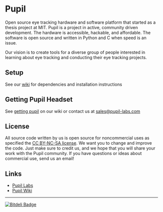 # Pupil
Open source eye tracking hardware and software platform that started as a thesis project at MIT. Pupil is a project in active, community driven development. The hardware is accessible, hackable, and affordable. The software is open source and written in Python and C when speed is an issue.

Our vision is to create tools for a diverse group of people interested in learning about eye tracking and conducting their eye tracking projects.

## Setup
See our [wiki](https://code.google.com/p/pupil/wiki/Installation "wiki") for dependencies and installation instructions

## Getting Pupil Headset
See [getting pupil](https://code.google.com/p/pupil/wiki/Getting_Pupil "getting pupil") on our wiki or contact us at <sales@pupil-labs.com>

## License
All source code written by us is open source for noncommercial uses as specified the [CC BY-NC-SA license](http://creativecommons.org/licenses/by-nc-sa/3.0/ "CC BY-NC-SA license"). We want you to change and improve the code. Just make sure to credit us, and we hope that you will share your work with the Pupil community.  If you have questions or ideas about commercial use, send us an email!

## Links
 - [Pupil Labs](http://pupil-labs.com "Pupil Labs")
 - [Pupil Wiki](https://code.google.com/p/pupil/wiki/Headset_Intro?tm=6 "Pupil Wiki")
___

 [![Bitdeli Badge](https://d2weczhvl823v0.cloudfront.net/pupil-labs/pupil/trend.png)](https://bitdeli.com/free "Bitdeli Badge")